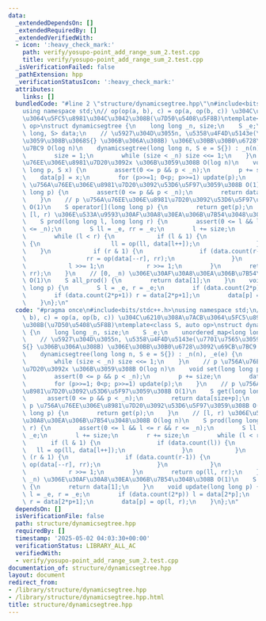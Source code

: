 ```yaml
---
data:
  _extendedDependsOn: []
  _extendedRequiredBy: []
  _extendedVerifiedWith:
  - icon: ':heavy_check_mark:'
    path: verify/yosupo-point_add_range_sum_2.test.cpp
    title: verify/yosupo-point_add_range_sum_2.test.cpp
  _isVerificationFailed: false
  _pathExtension: hpp
  _verificationStatusIcon: ':heavy_check_mark:'
  attributes:
    links: []
  bundledCode: "#line 2 \"structure/dynamicsegtree.hpp\"\n#include<bits/stdc++.h>\n\
    using namespace std;\n// op(op(a, b), c) = op(a, op(b, c)) \u304C\u6210\u308A\u7ACB\
    \u3064\u5FC5\u8981\u304C\u3042\u308B(\u7D50\u5408\u5F8B)\ntemplate<class S, auto\
    \ op>\nstruct dynamicsegtree {\n    long long _n, size;\n    S _e;\n    unordered_map<long\
    \ long, S> data;\n    // \u5927\u304D\u3055n, \u5358\u4F4D\u5143e(\u7701\u7565\
    \u3059\u308B\u3068S{} \u306B\u306A\u308B) \u306E\u30BB\u30B0\u6728\u3092\u69CB\
    \u7BC9 O(log n)\n    dynamicsegtree(long long n, S e = S{}) : _n(n), _e(e) {\n\
    \        size = 1;\n        while (size < _n) size <<= 1;\n    }\n    // p \u756A\
    \u76EE\u306E\u8981\u7D20\u3092x \u306B\u3059\u308B O(log n)\n    void set(long\
    \ long p, S x) {\n        assert(0 <= p && p < _n);\n        p += size;\n    \
    \    data[p] = x;\n        for (p>>=1; 0<p; p>>=1) update(p);\n    }\n    // p\
    \ \u756A\u76EE\u306E\u8981\u7D20\u3092\u53D6\u5F97\u3059\u308B O(1)\n    S get(long\
    \ long p) {\n        assert(0 <= p && p < _n);\n        return data[size+p];\n\
    \    }\n    // p \u756A\u76EE\u306E\u8981\u7D20\u3092\u53D6\u5F97\u3059\u308B\
    \ O(1)\n    S operator[](long long p) {\n        return get(p);\n    }\n    //\
    \ [l, r) \u306E\u533A\u9593\u30AF\u30A8\u30EA\u306B\u7B54\u3048\u308B O(log n)\n\
    \    S prod(long long l, long long r) {\n        assert(0 <= l && l <= r && r\
    \ <= _n);\n        S ll = _e, rr = _e;\n        l += size;\n        r += size;\n\
    \        while (l < r) {\n            if (l & 1) {\n                if (data.count(l))\
    \ {\n                    ll = op(ll, data[l++]);\n                }\n        \
    \    }\n            if (r & 1) {\n                if (data.count(r-1)) {\n   \
    \                 rr = op(data[--r], rr);\n                }\n            }\n\
    \            l >>= 1;\n            r >>= 1;\n        }\n        return op(ll,\
    \ rr);\n    }\n    // [0, _n) \u306E\u30AF\u30A8\u30EA\u306B\u7B54\u3048\u308B\
    \ O(1)\n    S all_prod() {\n        return data[1];\n    }\n    void update(long\
    \ long p) {\n        S l = _e, r = _e;\n        if (data.count(2*p)) l = data[2*p];\n\
    \        if (data.count(2*p+1)) r = data[2*p+1];\n        data[p] = op(l, r);\n\
    \    }\n};\n"
  code: "#pragma once\n#include<bits/stdc++.h>\nusing namespace std;\n// op(op(a,\
    \ b), c) = op(a, op(b, c)) \u304C\u6210\u308A\u7ACB\u3064\u5FC5\u8981\u304C\u3042\
    \u308B(\u7D50\u5408\u5F8B)\ntemplate<class S, auto op>\nstruct dynamicsegtree\
    \ {\n    long long _n, size;\n    S _e;\n    unordered_map<long long, S> data;\n\
    \    // \u5927\u304D\u3055n, \u5358\u4F4D\u5143e(\u7701\u7565\u3059\u308B\u3068\
    S{} \u306B\u306A\u308B) \u306E\u30BB\u30B0\u6728\u3092\u69CB\u7BC9 O(log n)\n\
    \    dynamicsegtree(long long n, S e = S{}) : _n(n), _e(e) {\n        size = 1;\n\
    \        while (size < _n) size <<= 1;\n    }\n    // p \u756A\u76EE\u306E\u8981\
    \u7D20\u3092x \u306B\u3059\u308B O(log n)\n    void set(long long p, S x) {\n\
    \        assert(0 <= p && p < _n);\n        p += size;\n        data[p] = x;\n\
    \        for (p>>=1; 0<p; p>>=1) update(p);\n    }\n    // p \u756A\u76EE\u306E\
    \u8981\u7D20\u3092\u53D6\u5F97\u3059\u308B O(1)\n    S get(long long p) {\n  \
    \      assert(0 <= p && p < _n);\n        return data[size+p];\n    }\n    //\
    \ p \u756A\u76EE\u306E\u8981\u7D20\u3092\u53D6\u5F97\u3059\u308B O(1)\n    S operator[](long\
    \ long p) {\n        return get(p);\n    }\n    // [l, r) \u306E\u533A\u9593\u30AF\
    \u30A8\u30EA\u306B\u7B54\u3048\u308B O(log n)\n    S prod(long long l, long long\
    \ r) {\n        assert(0 <= l && l <= r && r <= _n);\n        S ll = _e, rr =\
    \ _e;\n        l += size;\n        r += size;\n        while (l < r) {\n     \
    \       if (l & 1) {\n                if (data.count(l)) {\n                 \
    \   ll = op(ll, data[l++]);\n                }\n            }\n            if\
    \ (r & 1) {\n                if (data.count(r-1)) {\n                    rr =\
    \ op(data[--r], rr);\n                }\n            }\n            l >>= 1;\n\
    \            r >>= 1;\n        }\n        return op(ll, rr);\n    }\n    // [0,\
    \ _n) \u306E\u30AF\u30A8\u30EA\u306B\u7B54\u3048\u308B O(1)\n    S all_prod()\
    \ {\n        return data[1];\n    }\n    void update(long long p) {\n        S\
    \ l = _e, r = _e;\n        if (data.count(2*p)) l = data[2*p];\n        if (data.count(2*p+1))\
    \ r = data[2*p+1];\n        data[p] = op(l, r);\n    }\n};\n"
  dependsOn: []
  isVerificationFile: false
  path: structure/dynamicsegtree.hpp
  requiredBy: []
  timestamp: '2025-05-02 04:03:30+00:00'
  verificationStatus: LIBRARY_ALL_AC
  verifiedWith:
  - verify/yosupo-point_add_range_sum_2.test.cpp
documentation_of: structure/dynamicsegtree.hpp
layout: document
redirect_from:
- /library/structure/dynamicsegtree.hpp
- /library/structure/dynamicsegtree.hpp.html
title: structure/dynamicsegtree.hpp
---
```

